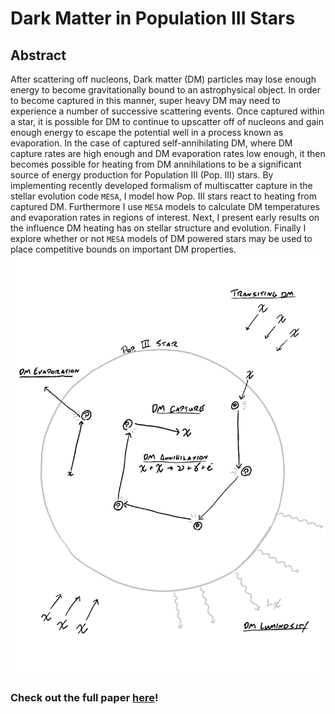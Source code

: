 # Dark Matter in Population III Stars
## Abstract
After scattering off nucleons, Dark matter (DM) particles may lose enough energy to become gravitationally bound to an astrophysical object.
In order to become captured in this manner, super heavy DM may need to experience a number of successive scattering events.
Once captured within a star, it is possible for DM to continue to upscatter off of nucleons and gain enough energy to escape the potential well in a process known as evaporation.
In the case of captured self-annihilating DM, where DM capture rates are high enough and DM evaporation rates low enough, it then becomes possible for heating from DM annihilations to be a significant source of energy production for Population III (Pop. III) stars. 
By implementing recently developed formalism of multiscatter capture in the stellar evolution code `MESA`, I model how Pop. III stars react to heating from captured DM.
Furthermore I use `MESA` models to calculate DM temperatures and evaporation rates in regions of interest.
Next, I present early results on the influence DM heating has on stellar structure and evolution.
Finally I explore whether or not `MESA` models of DM powered stars may be used to place competitive bounds on important DM properties.
![DM](drawing.png)
### Check out the full paper [here](./paper/ms.pdf)!
